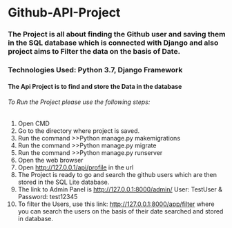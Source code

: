 # Github-API-Project
### The Project is all about finding the Github user and saving them in the SQL database which is connected with Django and also project aims to Filter the data on the basis of Date.
### Technologies Used: Python 3.7, Django Framework

#### The Api Project is to find and store the Data in the database
###### To Run the Project please use the following steps:
1. Open CMD
2. Go to the directory where project is saved.
3. Run the command >>Python manage.py makemigrations
4. Run the command >>Python manage.py migrate
5. Run the command >>Python manage.py runserver
6. Open the web browser
7. Open http://127.0.0.1/api/profile in the url
8. The Project is ready to go and search the github users which are then stored in the SQL Lite database.
9. The link to Admin Panel is http://127.0.0.1:8000/admin/  User: TestUser & Password: test12345
10. To filter the Users, use this link: http://127.0.0.1:8000/app/filter where you can search the users on the basis of their date    searched and stored in database.
